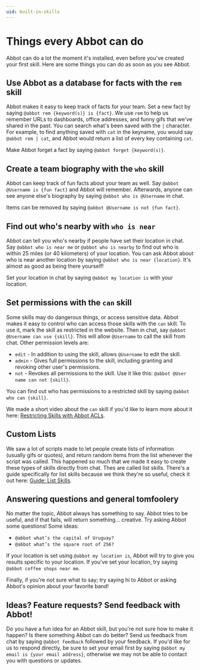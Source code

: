 ```yaml
---
uid: built-in-skills
---
```


# Things every Abbot can do

Abbot can do a lot the moment it's installed, even before you've created your first skill. Here are some things you can do as soon as you see Abbot.

## Use Abbot as a database for facts with the `rem` skill
Abbot makes it easy to keep track of facts for your team. Set a new fact by saying `@abbot rem {keyword(s)} is {fact}`. We use `rem` to help us remember URLs to dashboards, office addresses, and funny gifs that we've shared in the past. You can search what's been saved with the `|` character. For example, to find anything saved with `cat` in the keyname, you would say `@abbot rem | cat`, and Abbot would return a list of every key containing `cat`.

Make Abbot forget a fact by saying `@abbot forget {keyword(s)}`. 


## Create a team biography with the `who` skill
Abbot can keep track of fun facts about your team as well. Say `@abbot @Username is {fun fact}` and Abbot will remember. Afterwards, anyone can see anyone else's biography by saying `@abbot who is @Username` in chat. 

Items can be removed by saying `@abbot @Username is not {fun fact}`.


## Find out who's nearby with `who is near`
Abbot can tell you who's nearby if people have set their location in chat. Say `@abbot who is near me` or `@abbot who is nearby` to find out who is within 25 miles (or 40 kilometers) of your location. You can ask Abbot about who is near another location by saying `@abbot who is near {location}`. It's almost as good as being there yourself!

Set your location in chat by saying `@abbot my location is` with your location.


## Set permissions with the `can` skill
Some skills may do dangerous things, or access sensitive data. Abbot makes it easy to control who can access those skills with the `can` skill. To use it, mark the skill as restricted in the website. Then in chat, say `@abbot @Username can use {skill}`. This will allow `@Username` to call the skill from chat. Other permission levels are:
* `edit` - In addition to using the skill, allows `@Username` to edit the skill. 
* `admin` - Gives full permissions to the skill, including granting and revoking other user's permissions.
* `not` - Revokes all permissions to the skill. Use it like this: `@abbot @User name can not {skill}`. 

You can find out who has permissions to a restricted skill by saying `@abbot who can {skill}`.

We made a short video about the `can` skill if you'd like to learn more about it here: [Restricting Skills with Abbot ACLs](https://youtu.be/6NHMyyWZtrU).


## Custom Lists
We saw a lot of scripts made to let people create lists of information (usually gifs or quotes), and return random items from the list whenever the script was called. This happened so much that we made it easy to create these types of skills directly from chat. Thes are called list skills. There's a guide specifically for list skills because we think they're so useful, check it out here: [Guide: List Skills](xref:list-skills).


## Answering questions and general tomfoolery
No matter the topic, Abbot always has something to say. Abbot tries to be useful, and if that fails, will return something... creative. Try asking Abbot some questions! Some ideas: 
* `@abbot what’s the capital of Uruguay?`
* `@abbot what’s the square root of 256?`

If your location is set using `@abbot my location is`, Abbot will try to give you results specific to your location. If you've set your location, try saying `@abbot coffee shops near me`. 

Finally, if you're not sure what to say; try saying hi to Abbot or asking Abbot's opinion about your favorite band!

## Ideas? Feature requests? Send feedback with Abbot!
Do you have a fun idea for an Abbot skill, but you're not sure how to make it happen? Is there something Abbot can do better? Send us feedback from chat by saying `@abbot feedback` followed by your feedback. If you'd like for us to respond directly, be sure to set your email first by saying `@abbot my email is {your email address}`, otherwise we may not be able to contact you with questions or updates. 